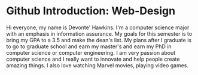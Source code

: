 # Github Introduction: Web-Design
Hi everyone, my name is Devonte' Hawkins. I'm a computer science major with an emphasis in information assurance. My goals for this semester is to bring my GPA to a 3.5 and make the dean's list. My plans after I graduate is to go to graduate school and earn my master's and earn my PhD in computer science or computer engineering. I am very passion about computer science and I really want to innovate and help people create amazing things. I also love watching Marvel movies, playing video games.
